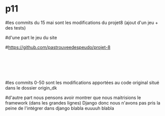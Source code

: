 # p11

#les commits du 15 mai sont les modifications du projet8 (ajout d'un jeu + des tests)

#d'une part le jeu du site

#https://github.com/pastrouveedespeudo/projet-8


<br><br><br><br>


#les commits 0-50 sont les modifications apportées au code original situé dans le dossier origin_dk


#d'autre part nous pensons avoir montrer que nous maitrisions le framework (dans les grandes lignes) Django donc nous n'avons pas pris la peine de l'intégrer dans django blabla euuuuh blabla 


